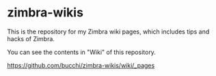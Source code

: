 zimbra-wikis
============

This is the repository for my Zimbra wiki pages, which includes tips and hacks of Zimbra.

You can see the contents in "Wiki" of this repository.

https://github.com/bucchi/zimbra-wikis/wiki/_pages


